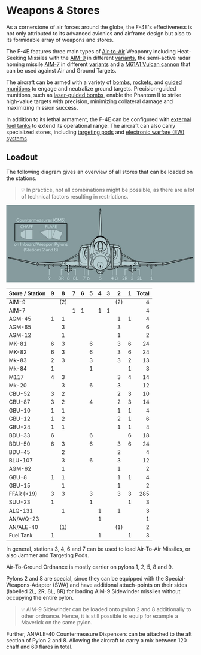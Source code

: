# Weapons & Stores

As a cornerstone of air forces around the globe, the F-4E's effectiveness is not
only attributed to its advanced avionics and airframe design but also to its
formidable array of weapons and stores.

The F-4E features three main types of [Air-to-Air](./air_to_air/overview.md)
Weaponry including Heat-Seeking Missiles with the [AIM-9](./air_to_air/aim_9.md)
in different [variants,](./air_to_air/aim_9.md#variants) the semi-active radar
homing missile [AIM-7](./air_to_air/aim_7.md) in different
[variants](./air_to_air/aim_7.md#variants) and a
[M61A1 Vulcan cannon](./guns.md#internal-cannon-m61a1-vulcan) that can be used
against Air and Ground Targets.

The aircraft can be armed with a variety of
[bombs](./air_to_ground/bombs/overview.md),
[rockets](./air_to_ground/rockets.md), and
[guided munitions](./air_to_ground/missiles/overview.md) to engage and
neutralize ground targets. Precision-guided munitions, such as
[laser-guided bombs](./air_to_ground/bombs/laser_guided_bombs.md), enable the
Phantom II to strike high-value targets with precision, minimizing collateral
damage and maximizing mission success.

In addition to its lethal armament, the F-4E can be configured with
[external fuel tanks](./tanks.md) to extend its operational range. The aircraft
can also carry specialized stores, including
[targeting pods](./pods.md#anavq-23-pave-spike) and
[electronic warfare (EW) systems](./pods.md#alq-131-ecm-pod).

## Loadout

The following diagram gives an overview of all stores that can be loaded on the
stations.

> 💡 In practice, not all combinations might be possible, as there are a lot of
> technical factors resulting in restrictions.

![Station Overview](../img/stations.jpg)

| Store / Station |  9  |  8  |  7  |  6  |  5  |  4  |  3  |  2  |  1  | Total |
| --------------- | :-: | :-: | :-: | :-: | :-: | :-: | :-: | :-: | :-: | ----: |
| AIM-9           |     | (2) |     |     |     |     |     | (2) |     |     4 |
| AIM-7           |     |     |  1  |  1  |     |  1  |  1  |     |     |     4 |
| AGM-45          |  1  |  1  |     |     |     |     |     |  1  |  1  |     4 |
| AGM-65          |     |  3  |     |     |     |     |     |  3  |     |     6 |
| AGM-12          |     |  1  |     |     |     |     |     |  1  |     |     2 |
| MK-81           |  6  |  3  |     |     |  6  |     |     |  3  |  6  |    24 |
| MK-82           |  6  |  3  |     |     |  6  |     |     |  3  |  6  |    24 |
| Mk-83           |  2  |  3  |     |     |  3  |     |     |  3  |  2  |    13 |
| Mk-84           |  1  |     |     |     |  1  |     |     |     |  1  |     3 |
| M117            |  4  |  3  |     |     |     |     |     |  3  |  4  |    14 |
| Mk-20           |     |  3  |     |     |  6  |     |     |  3  |     |    12 |
| CBU-52          |  3  |  2  |     |     |     |     |     |  2  |  3  |    10 |
| CBU-87          |  3  |  2  |     |     |  4  |     |     |  2  |  3  |    14 |
| GBU-10          |  1  |  1  |     |     |     |     |     |  1  |  1  |     4 |
| GBU-12          |  1  |  2  |     |     |     |     |     |  2  |  1  |     6 |
| GBU-24          |  1  |  1  |     |     |     |     |     |  1  |  1  |     4 |
| BDU-33          |  6  |     |     |     |  6  |     |     |     |  6  |    18 |
| BDU-50          |  6  |  3  |     |     |  6  |     |     |  3  |  6  |    24 |
| BDU-45          |     |  2  |     |     |     |     |     |  2  |     |     4 |
| BLU-107         |     |  3  |     |     |  6  |     |     |  3  |     |    12 |
| AGM-62          |     |  1  |     |     |     |     |     |  1  |     |     2 |
| GBU-8           |  1  |  1  |     |     |     |     |     |  1  |  1  |     4 |
| GBU-15          |     |  1  |     |     |     |     |     |  1  |     |     2 |
| FFAR (×19)      |  3  |  3  |     |     |  3  |     |     |  3  |  3  |   285 |
| SUU-23          |  1  |     |     |     |  1  |     |     |     |  1  |     3 |
| ALQ-131         |     |  1  |     |     |     |  1  |     |  1  |     |     3 |
| AN/AVQ-23       |     |     |     |     |     |  1  |     |     |     |     1 |
| AN/ALE-40       |     | (1) |     |     |     |     |     | (1) |     |     2 |
| Fuel Tank       |  1  |     |     |     |     |  1  |     |     |  1  |     3 |

In general, stations 3, 4, 6 and 7 can be used to load Air-To-Air Missiles, or
also Jammer and Targeting Pods.

Air-To-Ground Ordnance is mostly carrier on pylons 1, 2, 5, 8 and 9.

Pylons 2 and 8 are special, since they can be equipped with the
Special-Weapons-Adapter (SWA) and have additional attach-points on their sides
(labelled 2L, 2R, 8L, 8R) for loading AIM-9 Sidewinder missiles without
occupying the entire pylon.

> 💡 AIM-9 Sidewinder can be loaded onto pylon 2 and 8 additionally to other
> ordnance. Hence, it is still possible to equip for example a Maverick on the
> same pylon.

Further, AN/ALE-40 Countermeasure Dispensers can be attached to the aft section
of Pylon 2 and 8. Allowing the aircraft to carry a mix between 120 chaff and 60
flares in total.
